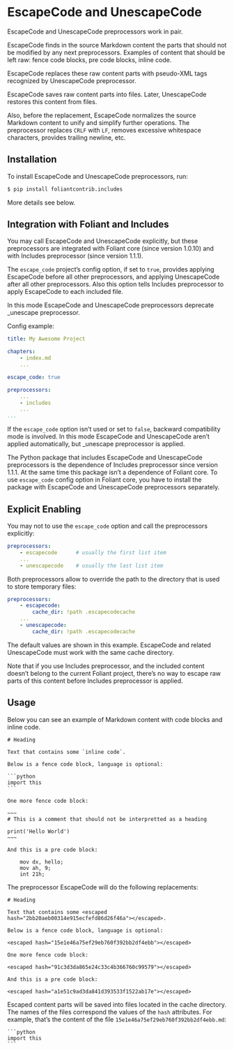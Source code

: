 # EscapeCode and UnescapeCode

EscapeCode and UnescapeCode preprocessors work in pair.

EscapeCode finds in the source Markdown content the parts that should not be modified by any next preprocessors. Examples of content that should be left raw: fence code blocks, pre code blocks, inline code.

EscapeCode replaces these raw content parts with pseudo-XML tags recognized by UnescapeCode preprocessor.

EscapeCode saves raw content parts into files. Later, UnescapeCode restores this content from files.

Also, before the replacement, EscapeCode normalizes the source Markdown content to unify and simplify further operations. The preprocessor replaces `CRLF` with `LF`, removes excessive whitespace characters, provides trailing newline, etc.

## Installation

To install EscapeCode and UnescapeCode preprocessors, run:

```bash
$ pip install foliantcontrib.includes
```

More details see below.

## Integration with Foliant and Includes

You may call EscapeCode and UnescapeCode explicitly, but these preprocessors are integrated with Foliant core (since version 1.0.10) and with Includes preprocessor (since version 1.1.1).

The `escape_code` project’s config option, if set to `true`, provides applying EscapeCode before all other preprocessors, and applying UnescapeCode after all other preprocessors. Also this option tells Includes preprocessor to apply EscapeCode to each included file.

In this mode EscapeCode and UnescapeCode preprocessors deprecate _unescape preprocessor.

Config example:

```yaml
title: My Awesome Project

chapters:
    - index.md
    ...

escape_code: true

preprocessors:
    ...
    - includes
    ...
...
```

If the `escape_code` option isn’t used or set to `false`, backward compatibility mode is involved. In this mode EscapeCode and UnescapeCode aren’t applied automatically, but _unescape preprocessor is applied.

The Python package that includes EscapeCode and UnescapeCode preprocessors is the dependence of Includes preprocessor since version 1.1.1. At the same time this package isn’t a dependence of Foliant core. To use `escape_code` config option in Foliant core, you have to install the package with EscapeCode and UnescapeCode preprocessors separately.

## Explicit Enabling

You may not to use the `escape_code` option and call the preprocessors explicitly:

```yaml
preprocessors:
    - escapecode      # usually the first list item
    ...
    - unescapecode    # usually the last list item
```

Both preprocessors allow to override the path to the directory that is used to store temporary files:

```yaml
preprocessors:
    - escapecode:
        cache_dir: !path .escapecodecache
    ...
    - unescapecode:
        cache_dir: !path .escapecodecache
```

The default values are shown in this example. EscapeCode and related UnescapeCode must work with the same cache directory.

Note that if you use Includes preprocessor, and the included content doesn’t belong to the current Foliant project, there’s no way to escape raw parts of this content before Includes preprocessor is applied.

## Usage

Below you can see an example of Markdown content with code blocks and inline code.

    # Heading

    Text that contains some `inline code`.

    Below is a fence code block, language is optional:

    ```python
    import this
    ```

    One more fence code block:

    ~~~
    # This is a comment that should not be interpretted as a heading

    print('Hello World')
    ~~~

    And this is a pre code block:

        mov dx, hello;
        mov ah, 9;
        int 21h;

The preprocessor EscapeCode will do the following replacements:

    # Heading

    Text that contains some <escaped hash="2bb20aeb00314e915ecfefd86d26f46a"></escaped>.

    Below is a fence code block, language is optional:

    <escaped hash="15e1e46a75ef29eb760f392bb2df4ebb"></escaped>

    One more fence code block:

    <escaped hash="91c3d3da865e24c33c4b366760c99579"></escaped>

    And this is a pre code block:

    <escaped hash="a1e51c9ad3da841d393533f1522ab17e"></escaped>

Escaped content parts will be saved into files located in the cache directory. The names of the files correspond the values of the `hash` attributes. For example, that’s the content of the file `15e1e46a75ef29eb760f392bb2df4ebb.md`:

    ```python
    import this
    ```
